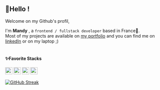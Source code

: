 <h2>👋Hello !</h2>


Welcome on my Github's profil,

I'm **Mandy** , a `frontend / fullstack developer` based in France🥖. 
</br>
Most of my projects are available on <a href="https://mdytrl.com/" target="_blank">my portfolio</a> and you can find me on <a href="https://www.linkedin.com/in/mandy-thorel" target="_blank">linkedIn</a> or on my laptop ;) 

#

<div>
  
 <h4>✨Favorite Stacks</h4>

<img src="https://ziadoua.github.io/m3-Markdown-Badges/badges/React/react3.svg" height="23" /> <img src="https://ziadoua.github.io/m3-Markdown-Badges/badges/TypeScript/typescript2.svg"  height="23"/> <img src="https://ziadoua.github.io/m3-Markdown-Badges/badges/NextJS/nextjs1.svg" height="23"/> <img src="https://ziadoua.github.io/m3-Markdown-Badges/badges/TailwindCSS/tailwindcss3.svg"  height="23"/>


[![GitHub Streak](https://streak-stats.demolab.com?user=MandyTrl&border_radius=15&locale=fr&date_format=j%20M%5B%20Y%5D&card_width=470&card_height=150&ring=FFD6AF&background=EBF4FF&border=00315D&stroke=00315D&fire=FFD6AF&currStreakNum=00315D&sideNums=00315D&currStreakLabel=00315D&sideLabels=00315D&dates=435494)](https://git.io/streak-stats)

<img src="https://www.codewars.com/users/MdyTrl/badges/small" alt="" /> 
<!--- comments plugins
[![SVG Banners](https://svg-banners.vercel.app/api?type=typeWriter&text1=👋%20Hi%20!%20Welcome%20on%20my%20Github%20profil&height=200)](https://github.com/Akshay090/svg-banners) banner typing
[![fav-stacks](https://skillicons.dev/icons?i=react,next,typescript,tailwind)](https://skillicons.dev) list of icons
<img src="https://github-profile-trophy.vercel.app/?username=mandytrl&title=Commits,Repositories,Followers&theme=oldie&margin-w=5&no-frame=true"  alt="" /> cool trophys on github
<img align="center" src="https://github-readme-stats.vercel.app/api?username=mandytrl&show_icons=true&locale=en" alt="mandytrl" /> github metrics
<img src="https://github-readme-streak-stats.herokuapp.com/?user=mandytrl&" alt="mandytrl" /> github metrics streaks
<img src="https://github-readme-stats.vercel.app/api/top-langs?username=mandytrl&show_icons=true&locale=en&layout=compact" alt="mandytrl" /> most languages use


